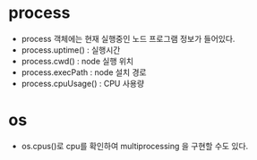 # process
- process 객체에는 현재 실행중인 노드 프로그램 정보가 들어있다.
- process.uptime() : 실행시간
- process.cwd() : node 실행 위치
- process.execPath : node 설치 경로
- process.cpuUsage() : CPU 사용량

# os
- os.cpus()로 cpu를 확인하여 multiprocessing 을 구현할 수도 있다.